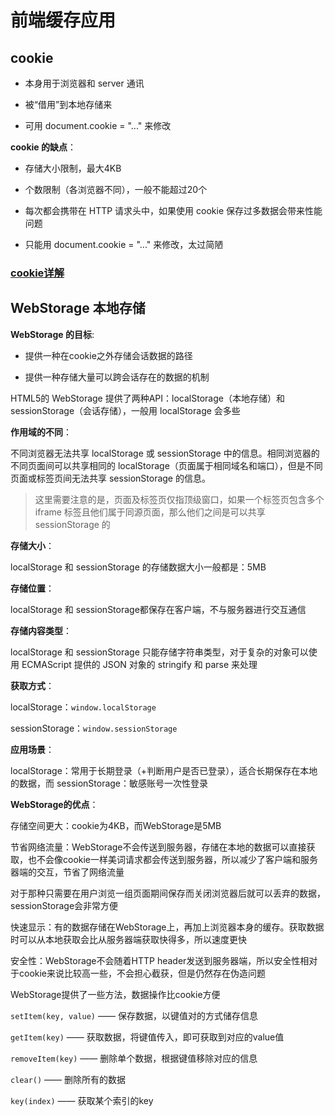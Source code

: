 # 前端缓存应用

## cookie

- 本身用于浏览器和 server 通讯

- 被“借用”到本地存储来

- 可用 document.cookie = "..." 来修改

**cookie 的缺点**：

- 存储大小限制，最大4KB

- 个数限制（各浏览器不同），一般不能超过20个

- 每次都会携带在 HTTP 请求头中，如果使用 cookie 保存过多数据会带来性能问题

- 只能用 document.cookie = "..." 来修改，太过简陋

### [cookie详解](https://blog.csdn.net/playboyanta123/article/details/79464684)

## WebStorage 本地存储

**WebStorage 的目标**:

- 提供一种在cookie之外存储会话数据的路径

- 提供一种存储大量可以跨会话存在的数据的机制

HTML5的 WebStorage 提供了两种API：localStorage（本地存储）和sessionStorage（会话存储），一般用 localStorage 会多些

**作用域的不同**：

不同浏览器无法共享 localStorage 或 sessionStorage 中的信息。相同浏览器的不同页面间可以共享相同的 localStorage（页面属于相同域名和端口），但是不同页面或标签页间无法共享 sessionStorage 的信息。

> 这里需要注意的是，页面及标签页仅指顶级窗口，如果一个标签页包含多个 iframe 标签且他们属于同源页面，那么他们之间是可以共享 sessionStorage 的

**存储大小**：

localStorage 和 sessionStorage 的存储数据大小一般都是：5MB

**存储位置**：

localStorage 和 sessionStorage都保存在客户端，不与服务器进行交互通信

**存储内容类型**：

localStorage 和 sessionStorage 只能存储字符串类型，对于复杂的对象可以使用 ECMAScript 提供的 JSON 对象的 stringify 和 parse 来处理

**获取方式**：

localStorage：`window.localStorage`

sessionStorage：`window.sessionStorage`

**应用场景**：

localStorage：常用于长期登录（+判断用户是否已登录），适合长期保存在本地的数据，而 sessionStorage：敏感账号一次性登录

**WebStorage的优点**：

存储空间更大：cookie为4KB，而WebStorage是5MB

节省网络流量：WebStorage不会传送到服务器，存储在本地的数据可以直接获取，也不会像cookie一样美词请求都会传送到服务器，所以减少了客户端和服务器端的交互，节省了网络流量

对于那种只需要在用户浏览一组页面期间保存而关闭浏览器后就可以丢弃的数据，sessionStorage会非常方便

快速显示：有的数据存储在WebStorage上，再加上浏览器本身的缓存。获取数据时可以从本地获取会比从服务器端获取快得多，所以速度更快

安全性：WebStorage不会随着HTTP header发送到服务器端，所以安全性相对于cookie来说比较高一些，不会担心截获，但是仍然存在伪造问题

WebStorage提供了一些方法，数据操作比cookie方便

`setItem(key, value)` —— 保存数据，以键值对的方式储存信息

`getItem(key)` —— 获取数据，将键值传入，即可获取到对应的value值

`removeItem(key)` —— 删除单个数据，根据键值移除对应的信息

`clear()` —— 删除所有的数据

`key(index)` —— 获取某个索引的key
